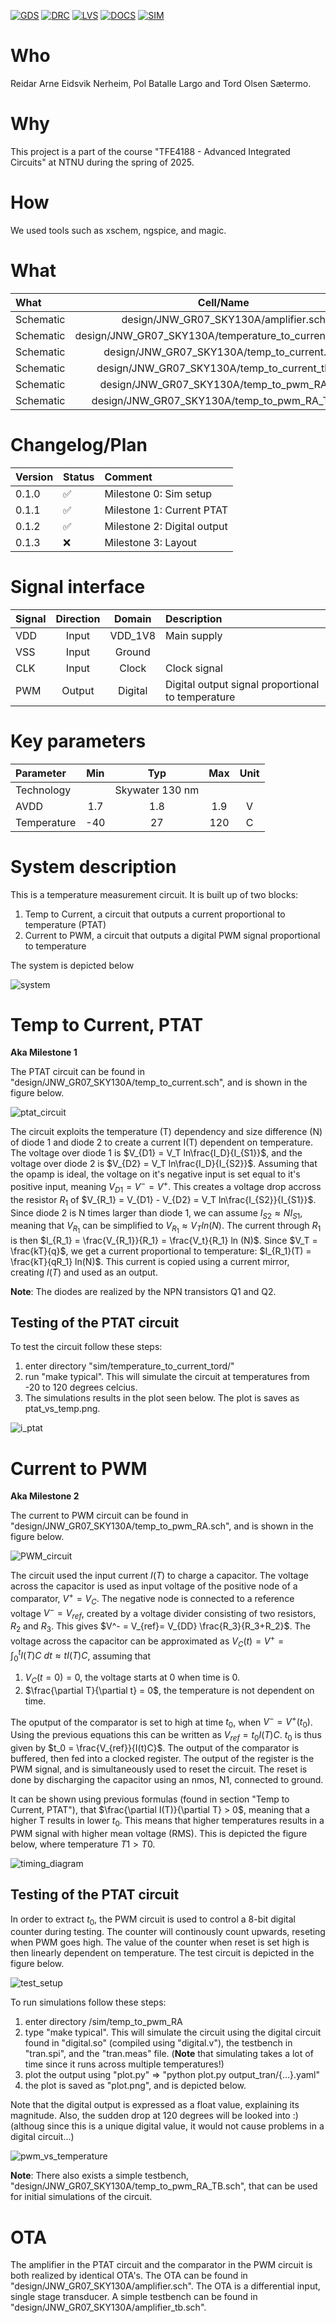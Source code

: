 
[![GDS](../../actions/workflows/gds.yaml/badge.svg)](../../actions/workflows/gds.yaml)
[![DRC](../../actions/workflows/drc.yaml/badge.svg)](../../actions/workflows/drc.yaml)
[![LVS](../../actions/workflows/lvs.yaml/badge.svg)](../../actions/workflows/lvs.yaml)
[![DOCS](../../actions/workflows/docs.yaml/badge.svg)](../../actions/workflows/docs.yaml)
[![SIM](../../actions/workflows/sim.yaml/badge.svg)](../../actions/workflows/sim.yaml)


# Who

Reidar Arne Eidsvik Nerheim, Pol Batalle Largo and Tord Olsen Sætermo.


# Why

<explain why you made this module>
This project is a part of the course "TFE4188 - Advanced Integrated Circuits" at NTNU during the spring of 2025.


# How

<explain short how you made this module>
We used tools such as xschem, ngspice, and magic.


# What

| What      | Cell/Name |
| :-        | :-:       |
| Schematic | design/JNW_GR07_SKY130A/amplifier.sch |
| Schematic | design/JNW_GR07_SKY130A/temperature_to_current_tord.sch |
| Schematic | design/JNW_GR07_SKY130A/temp_to_current.sch |
| Schematic | design/JNW_GR07_SKY130A/temp_to_current_tb.sch |
| Schematic | design/JNW_GR07_SKY130A/temp_to_pwm_RA.sch |
| Schematic | design/JNW_GR07_SKY130A/temp_to_pwm_RA_TB.sch |

<!-- | Schematic | design/JNW_GR07_SKY130A/temp_to_current_tb.sch | -->

# Changelog/Plan

| Version | Status | Comment|
| :---| :---| :---|
|0.1.0 | :white_check_mark: | Milestone 0: Sim setup |
|0.1.1 | :white_check_mark: | Milestone 1: Current PTAT |
|0.1.2 | :white_check_mark: | Milestone 2: Digital output |
|0.1.3 | :x: | Milestone 3: Layout |


# Signal interface

| Signal    | Direction | Domain  | Description          |
| :---      | :---:     | :---:   | :---                 |
| VDD       | Input     | VDD_1V8 | Main supply          |
| VSS       | Input     | Ground  |                      |
| CLK       | Input     | Clock   | Clock signal         |
| PWM       | Output    | Digital | Digital output signal proportional to temperature |


# Key parameters

| Parameter           | Min     | Typ             | Max     | Unit  |
| :---                | :---:     | :---:         | :---:   | :---: |
| Technology          |         | Skywater 130 nm |         |       |
| AVDD                | 1.7     | 1.8             | 1.9     | V     |
| Temperature         | -40     | 27              | 120     | C     |


# System description
This is a temperature measurement circuit. It is built up of two blocks:
1. Temp to Current, a circuit that outputs a current proportional to temperature (PTAT)
2. Current to PWM, a circuit that outputs a digital PWM signal proportional to temperature


The system is depicted below

![system](/Images/SystemBlock.png)

# Temp to Current, PTAT
**Aka Milestone 1**

The PTAT circuit can be found in "design/JNW_GR07_SKY130A/temp_to_current.sch", and is shown
in the figure below. 

![ptat_circuit](/Images/PTAT.png)

The circuit exploits the temperature (T) dependency and size difference (N)
of diode 1 and diode 2 to create a current I(T) dependent on temperature. The voltage over diode 1
is $V_{D1} = V_T ln\frac{I_D}{I_{S1}}$, and the voltage over diode 2 is $V_{D2} = V_T ln\frac{I_D}{I_{S2}}$.
Assuming that the opamp is ideal, the voltage on it's negative input is set equal to it's positive input,
meaning $V_{D1} = V^- = V^+$. This creates a voltage drop accross the resistor $R_1$ of $V_{R_1} = V_{D1} - V_{D2} = V_T ln\frac{I_{S2}}{I_{S1}}$.
Since diode 2 is N times larger than diode 1, we can assume $I_{S2} \approx N I_{S1}$, meaning that $V_{R_1}$ can be simplified to $V_{R_1} \approx V_T ln(N)$.
The current through $R_1$ is then $I_{R_1} = \frac{V_{R_1}}{R_1} = \frac{V_t}{R_1} ln (N)$.
Since $V_T = \frac{kT}{q}$, we get a current proportional to temperature: $I_{R_1}(T) = \frac{kT}{qR_1} ln(N)$. This current is copied using a current mirror,
 creating $I(T)$ and used as an output.

**Note**: The diodes are realized by the NPN transistors Q1 and Q2.

## Testing of the PTAT circuit
To test the circuit follow these steps:
<!-- 
1. enter directory "jnw_gr07_sky130a/sim/temp_to_current_tb"
2. run "make typical". This will sweep the temperature in the range -40 to 120 degrees celcius
3. To see results run "cicsim wave output/tran_SchGtKttTtVt.raw" and plot the current "i(v.xdut.v1)".
-->

1. enter directory "sim/temperature_to_current_tord/"
2. run "make typical". This will simulate the circuit at temperatures 
from -20 to 120 degrees celcius.
3. The simulations results in the plot seen below. The plot is saves as ptat_vs_temp.png.

![i_ptat](/sim/temperature_to_current_tord/ptat_vs_temp.png)

# Current to PWM
**Aka Milestone 2**

The current to PWM circuit can be found in "design/JNW_GR07_SKY130A/temp_to_pwm_RA.sch", and is shown
in the figure below.

![PWM_circuit](/Images/TempToPWM.png)

The circuit used the input current $I(T)$ to charge a capacitor. The voltage across the capacitor is used as input voltage of the positive
node of a comparator, $V^+ = V_C$. The negative node is connected to a reference voltage $V^- = V_{ref}$, created by a voltage divider consisting of two resistors, $R_2$ and $R_3$.
This gives $V^- = V_{ref}= V_{DD} \frac{R_3}{R_3+R_2}$. The voltage across the capacitor can be approximated as $V_C(t) = V^+ = \int_{0}^{t} I(T)C \ dt \approx tI(T)C$, assuming that
1. $V_C(t=0) = 0$, the voltage starts at 0 when time is 0.
2. $\frac{\partial T}{\partial t} = 0$, the temperature is not dependent on time.

The oputput of the comparator is set to high at time $t_0$, when $V^- = V^+(t_0)$. Using the previous equations this can be written as $V_{ref} = t_0I(T)C$.
$t_0$ is thus given by $t_0 = \frac{V_{ref}}{I(t)C}$. The output of the comparator is buffered, then fed into a clocked register. The output of the register
is the PWM signal, and is simultaneously used to reset the circuit. The reset is done by discharging the capacitor using an nmos, N1, connected to ground.

It can be shown using previous formulas (found in section "Temp to Current, PTAT"), that $\frac{\partial I(T)}{\partial T} > 0$,
meaning that a higher T results in lower $t_0$. This means that higher temperatures results in a PWM signal with higher mean voltage (RMS). This is depicted
the figure below, where temperature $T1 > T0$.

![timing_diagram](/Images/TimingDiagram.png)



## Testing of the PTAT circuit

In order to extract $t_0$, the PWM circuit is used to control a 8-bit digital counter during testing. The counter will continously count upwards,
reseting when PWM goes high. The value of the counter when reset is set high is then linearly dependent on temperature. The test circuit is
depicted in the figure below.

![test_setup](/Images/TestCircuit.png)

To run simulations follow
these steps:

1. enter directory /sim/temp_to_pwm_RA
2. type "make typical". This will simulate the circuit using the digital circuit found in "digital.so" (compiled using "digital.v"),
the testbench in "tran.spi", and the "tran.meas" file. (**Note** that simulating takes a lot of time since it runs across multiple temperatures!)
3. plot the output using "plot.py" => "python plot.py output_tran/{...}.yaml"
4. the plot is saved as "plot.png", and is depicted below.

Note that the digital output is expressed as a float value, explaining its magnitude. Also, the sudden drop at 120 degrees will be looked into :) (althoug since this is a unique digital
value, it would not cause problems in a digital circuit...)

![pwm_vs_temperature](/sim/temp_to_pwm_RA/plot.png)

**Note**: There also exists a simple testbench, "design/JNW_GR07_SKY130A/temp_to_pwm_RA_TB.sch", that can be used for initial simulations of the circuit.

# OTA

The amplifier in the PTAT circuit and the comparator in the PWM circuit is both realized by identical OTA's. The OTA can be found in "design/JNW_GR07_SKY130A/amplifier.sch". The OTA is a differential input, single stage transducer. A simple testbench can be found in "design/JNW_GR07_SKY130A/amplifier_tb.sch".